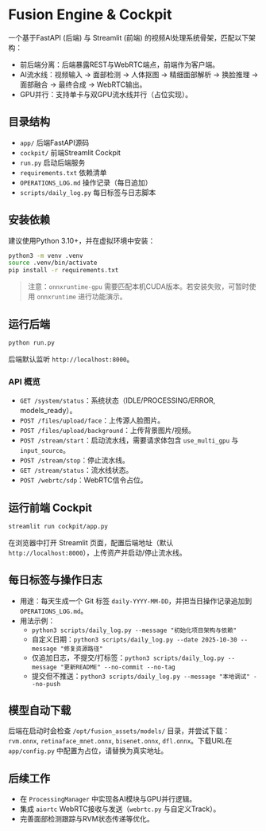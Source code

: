 # Fusion Engine & Cockpit

一个基于FastAPI (后端) 与 Streamlit (前端) 的视频AI处理系统骨架，匹配以下架构：

- 前后端分离：后端暴露REST与WebRTC端点，前端作为客户端。
- AI流水线：视频输入 → 面部检测 → 人体抠图 → 精细面部解析 → 换脸推理 → 面部融合 → 最终合成 → WebRTC输出。
- GPU并行：支持单卡与双GPU流水线并行（占位实现）。

## 目录结构

- `app/` 后端FastAPI源码
- `cockpit/` 前端Streamlit Cockpit
- `run.py` 启动后端服务
- `requirements.txt` 依赖清单
 - `OPERATIONS_LOG.md` 操作记录（每日追加）
 - `scripts/daily_log.py` 每日标签与日志脚本

## 安装依赖

建议使用Python 3.10+，并在虚拟环境中安装：

```bash
python3 -m venv .venv
source .venv/bin/activate
pip install -r requirements.txt
```

> 注意：`onnxruntime-gpu` 需要匹配本机CUDA版本。若安装失败，可暂时使用 `onnxruntime` 进行功能演示。

## 运行后端

```bash
python run.py
```

后端默认监听 `http://localhost:8000`。

### API 概览

- `GET /system/status`：系统状态（IDLE/PROCESSING/ERROR, models_ready）。
- `POST /files/upload/face`：上传源人脸图片。
- `POST /files/upload/background`：上传背景图片/视频。
- `POST /stream/start`：启动流水线，需要请求体包含 `use_multi_gpu` 与 `input_source`。
- `POST /stream/stop`：停止流水线。
- `GET /stream/status`：流水线状态。
- `POST /webrtc/sdp`：WebRTC信令占位。

## 运行前端 Cockpit

```bash
streamlit run cockpit/app.py
```

在浏览器中打开 Streamlit 页面，配置后端地址（默认 `http://localhost:8000`），上传资产并启动/停止流水线。

## 每日标签与操作日志

- 用途：每天生成一个 Git 标签 `daily-YYYY-MM-DD`，并把当日操作记录追加到 `OPERATIONS_LOG.md`。
- 用法示例：
  - `python3 scripts/daily_log.py --message "初始化项目架构与依赖"`
  - 自定义日期：`python3 scripts/daily_log.py --date 2025-10-30 --message "修复资源路径"`
  - 仅追加日志，不提交/打标签：`python3 scripts/daily_log.py --message "更新README" --no-commit --no-tag`
  - 提交但不推送：`python3 scripts/daily_log.py --message "本地调试" --no-push`


## 模型自动下载

后端在启动时会检查 `/opt/fusion_assets/models/` 目录，并尝试下载：`rvm.onnx`, `retinaface_mnet.onnx`, `bisenet.onnx`, `dfl.onnx`。下载URL在 `app/config.py` 中配置为占位，请替换为真实地址。

## 后续工作

- 在 `ProcessingManager` 中实现各AI模块与GPU并行逻辑。
- 集成 `aiortc` WebRTC接收与发送（`webrtc.py` 与自定义Track）。
- 完善面部检测跟踪与RVM状态传递等优化。